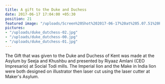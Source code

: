 ```yaml
---
title: A gift to the Duke and Duchess
date: 2017-06-17 17:04:00 +05:30
position: 21
featured image: "/uploads/Screen%20Shot%202017-06-17%20at%205.07.51%20PM.png"
pictures:
- "/uploads/duke_dutchess-02.jpg"
- "/uploads/duke_dutchess-00.jpg"
- "/uploads/duke_dutchess-01.jpg"
---
```


The Gift that was given to the Duke and Duchess of Kent was made at the Asylum by Seeja and Khushbu and presented by Riyaaz Amlani (CEO Impresario) at Social Todi mills. 
The Imperial lion and the Make in India lion were both designed on illustrator then laser cut using the laser cutter at Maker's Asylum. 